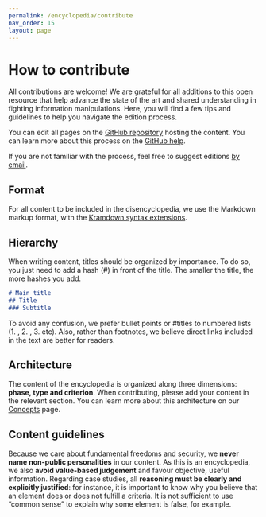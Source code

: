 ```yaml
---
permalink: /encyclopedia/contribute
nav_order: 15
layout: page
---
```


# How to contribute

All contributions are welcome! We are grateful for all additions to this open resource that help advance the state of the art and shared understanding in fighting information manipulations. Here, you will find a few tips and guidelines to help you navigate the edition process.

You can edit all pages on the [GitHub repository](https://github.com/ambanum/disinformation-encyclopedia) hosting the content. You can learn more about this process on the [GitHub help](https://help.github.com/en/articles/editing-files-in-your-repository).

If you are not familiar with the process, feel free to suggest editions [by email](mailto:beryl.bogui@diplomatie.gouv.fr?subject=Contribution).

## Format

For all content to be included in the disencyclopedia, we use the Markdown markup format, with the [Kramdown syntax extensions](https://kramdown.gettalong.org/quickref.html).

## Hierarchy

When writing content, titles should be organized by importance. To do so, you just need to add a hash (#) in front of the title. The smaller the title, the more hashes you add.

```markdown
# Main title
## Title
### Subtitle
```

To avoid any confusion, we prefer bullet points or #titles to numbered lists (1. ,  2. , 3. etc).
Also, rather than footnotes, we believe direct links included in the text are better for readers.

## Architecture

The content of the encyclopedia is organized along three dimensions: **phase, type and criterion**. When contributing, please add your content in the relevant section. You can learn more about this architecture on our [Concepts](https://disinfo.quaidorsay.fr/encyclopedia/concepts) page.

## Content guidelines

Because we care about fundamental freedoms and security, we **never name non-public personalities** in our content. As this is an encyclopedia, we also **avoid value-based judgement** and favour objective, useful information. Regarding case studies, all **reasoning must be clearly and explicitly justified**: for instance, it is important to know why you believe that an element does or does not fulfill a criteria. It is not sufficient to use “common sense” to explain why some element is false, for example.

